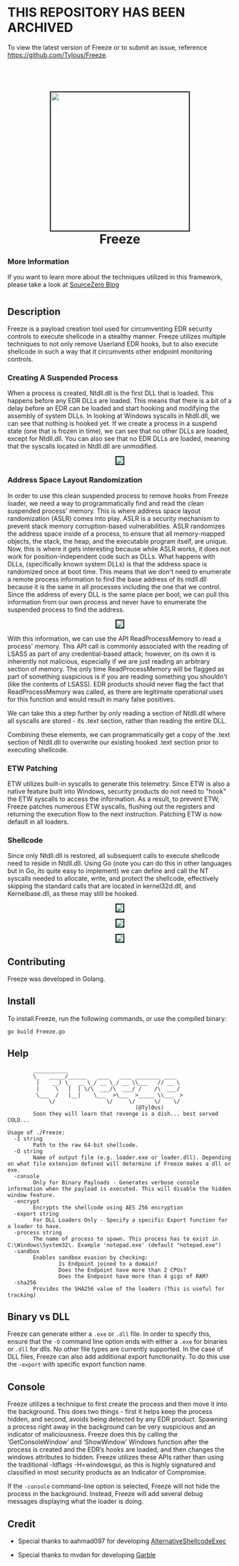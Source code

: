 # THIS REPOSITORY HAS BEEN ARCHIVED

To view the latest version of Freeze or to submit an issue, reference https://github.com/Tylous/Freeze.


<h1 align="center">
<br>
<img src=Screenshots/Freeze.jpg height="310" border="2px solid #555">
<br>
Freeze
</h1>



### More Information
If you want to learn more about the techniques utilized in this framework, please take a look at [SourceZero Blog](https://www.optiv.com/insights/source-zero/blog/sacrificing-suspended-processes) 
#

## Description
Freeze is a payload creation tool used for circumventing EDR security controls to execute shellcode in a stealthy manner. Freeze utilizes multiple techniques to not only remove Userland EDR hooks, but to also execute shellcode in such a way that it circumvents other endpoint monitoring controls. 

### Creating A Suspended Process
When a process is created, Ntdll.dll is the first DLL that is loaded. This happens before any EDR DLLs are loaded. This means that there is a bit of a delay before an EDR can be loaded and start hooking and modifying the assembly of system DLLs. In looking at Windows syscalls in Ntdll.dll, we can see that nothing is hooked yet. If we create a process in a suspend state (one that is frozen in time), we can see that no other DLLs are loaded, except for Ntdll.dll. You can also see that no EDR DLLs are loaded, meaning that the syscalls located in Ntdll.dll are unmodified.

<p align="center"> <img src=Screenshots/Suspended_Process.png  border="2px solid #555">

### Address Space Layout Randomization

In order to use this clean suspended process to remove hooks from Freeze loader, we need a way to programmatically find and read the clean suspended process' memory. This is where address space layout randomization (ASLR) comes into play. ASLR is a security mechanism to prevent stack memory corruption-based vulnerabilities. ASLR randomizes the address space inside of a process, to ensure that all memory-mapped objects, the stack, the heap, and the executable program itself, are unique. Now, this is where it gets interesting because while ASLR works, it does not work for position-independent code such as DLLs. What happens with DLLs, (specifically known system DLLs) is that the address space is randomized once at boot time. This means that we don't need to enumerate a remote process information to find the base address of its ntdll.dll because it is the same in all processes including the one that we control. Since the address of every DLL is the same place per boot, we can pull this information from our own process and never have to enumerate the suspended process to find the address. 


<p align="center"> <img src=Screenshots/Base_Address.png border="2px solid #555">

With this information, we can use the API ReadProcessMemory to read a process' memory. This API call is commonly associated with the reading of LSASS as part of any credential-based attack; however, on its own it is inherently not malicious, especially if we are just reading an arbitrary section of memory. The only time ReadProcessMemory will be flagged as part of something suspicious is if you are reading something you shouldn't (like the contents of LSASS). EDR products should never flag the fact that ReadProcessMemory was called, as there are legitimate operational uses for this function and would result in many false positives. 

We can take this a step further by only reading a section of Ntdll.dll where all syscalls are stored -  its .text section, rather than reading the entire DLL. 

Combining these elements, we can programmatically get a copy of the .text section of Ntdll.dll to overwrite our existing hooked .text section prior to executing shellcode.


### ETW Patching
ETW utilizes built-in syscalls to generate this telemetry. Since ETW is also a native feature built into Windows, security products do not need to "hook" the ETW syscalls to access the information. As a result, to prevent ETW, Freeze patches numerous ETW syscalls, flushing out the registers and returning the execution flow to the next instruction. Patching ETW is now default in all loaders. 

### Shellcode

Since only Ntdll.dll is restored, all subsequent calls to execute shellcode need to reside in Ntdll.dll. Using Go (note you can do this in other languages but in Go, its quite easy to implement) we can define and call the NT syscalls needed to allocate, write, and protect the shellcode, effectively skipping the standard calls that are located in kernel32d.dll, and Kernelbase.dll, as these may still be hooked. 


<p align="center"> <img src=Screenshots/Syscalls.png border="2px solid #555">



<p align="center"> <img src=Screenshots/Userland_EDR.png border="2px solid #555">


<p align="center"> <img src=Screenshots/Kernel_EDR.png border="2px solid #555">

## Contributing
Freeze was developed in Golang.

## Install

To install Freeze, run the following commands, or use the compiled binary:
```
go build Freeze.go
```


## Help

```
        ___________                                    
        \_   _____/______   ____   ____ ________ ____  
         |    __) \_  __ \_/ __ \_/ __ \\___   // __ \ 
         |     \   |  | \/\  ___/\  ___/ /    /\  ___/ 
         \___  /   |__|    \___  >\___  >_____ \\___  >
             \/                \/     \/      \/    \/ 
                                        (@Tyl0us)
        Soon they will learn that revenge is a dish... best served COLD...
                 
Usage of ./Freeze:
  -I string
        Path to the raw 64-bit shellcode.
  -O string
        Name of output file (e.g. loader.exe or loader.dll). Depending on what file extension defined will determine if Freeze makes a dll or exe.
  -console
        Only for Binary Payloads - Generates verbose console information when the payload is executed. This will disable the hidden window feature.
  -encrypt
        Encrypts the shellcode using AES 256 encryption
  -export string
        For DLL Loaders Only - Specify a specific Export function for a loader to have.
  -process string
        The name of process to spawn. This process has to exist in C:\Windows\System32\. Example 'notepad.exe' (default "notepad.exe")
  -sandbox
        Enables sandbox evasion by checking:
                Is Endpoint joined to a domain?
                Does the Endpoint have more than 2 CPUs?
                Does the Endpoint have more than 4 gigs of RAM?
  -sha256
        Provides the SHA256 value of the loaders (This is useful for tracking)
```

## Binary vs DLL

Freeze can generate either a `.exe` or `.dll` file. In order to specify this, ensure that the `-O` command line option ends with either a `.exe` for binaries or `.dll` for dlls. No other file types are currently supported. In the case of DLL files, Freeze can also add additional export functionality. To do this use the `-export` with specific export function name. 


## Console
Freeze utilizes a technique to first create the process and then move it into the background. This does two things - first it helps keep the process hidden, and second, avoids being detected by any EDR product. Spawning a process right away in the background can be very suspicious and an indicator of maliciousness. Freeze does this by calling the ‘GetConsoleWindow’ and ‘ShowWindow’ Windows function after the process is created and the EDR’s hooks are loaded, and then changes the windows attributes to hidden. Freeze utilizes these APIs rather than using the traditional -ldflags -H=windowsgui, as this is highly signatured and classified in most security products as an Indicator of Compromise.

If the `-console` command-line option is selected, Freeze will not hide the process in the background. Instead, Freeze will add several debug messages displaying what the loader is doing.


## Credit 

* Special thanks to aahmad097 for developing [AlternativeShellcodeExec](https://github.com/aahmad097/AlternativeShellcodeExec)

* Special thanks to mvdan for developing [Garble](https://github.com/burrowers/garble)
